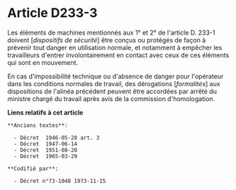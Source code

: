 # Article D233-3

Les éléments de machines mentionnés aux 1° et 2° de l'article D. 233-1 doivent [*dispositifs de sécurité*] être conçus ou
protégés de façon à prévenir tout danger en utilisation normale, et notamment à empêcher les travailleurs d'entrer
involontairement en contact avec ceux de ces éléments qui sont en mouvement.

En cas d'impossibilité technique ou d'absence de danger pour l'opérateur dans les conditions normales de travail, des
dérogations [*formalités*] aux dispositions de l'alinéa précédent peuvent être accordées par arrêté du ministre chargé du
travail après avis de la commission d'homologation.

**Liens relatifs à cet article**

	**Anciens textes**:

	  - Décret  1946-05-28 art. 3
	  - Décret  1947-06-14
	  - Décret  1951-08-20
	  - Décret  1965-03-29

	**Codifié par**:

	  - Décret n°73-1048 1973-11-15

